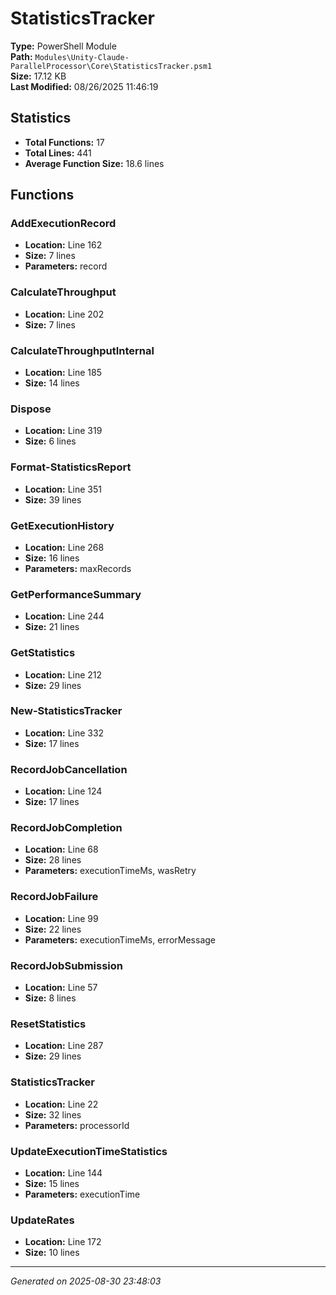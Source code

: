 # StatisticsTracker

**Type:** PowerShell Module  
**Path:** `Modules\Unity-Claude-ParallelProcessor\Core\StatisticsTracker.psm1`  
**Size:** 17.12 KB  
**Last Modified:** 08/26/2025 11:46:19  

## Statistics

- **Total Functions:** 17
- **Total Lines:** 441
- **Average Function Size:** 18.6 lines

## Functions


### AddExecutionRecord

- **Location:** Line 162
- **Size:** 7 lines
- **Parameters:** record
 
### CalculateThroughput

- **Location:** Line 202
- **Size:** 7 lines

 
### CalculateThroughputInternal

- **Location:** Line 185
- **Size:** 14 lines

 
### Dispose

- **Location:** Line 319
- **Size:** 6 lines

 
### Format-StatisticsReport

- **Location:** Line 351
- **Size:** 39 lines

 
### GetExecutionHistory

- **Location:** Line 268
- **Size:** 16 lines
- **Parameters:** maxRecords
 
### GetPerformanceSummary

- **Location:** Line 244
- **Size:** 21 lines

 
### GetStatistics

- **Location:** Line 212
- **Size:** 29 lines

 
### New-StatisticsTracker

- **Location:** Line 332
- **Size:** 17 lines

 
### RecordJobCancellation

- **Location:** Line 124
- **Size:** 17 lines

 
### RecordJobCompletion

- **Location:** Line 68
- **Size:** 28 lines
- **Parameters:** executionTimeMs, wasRetry
 
### RecordJobFailure

- **Location:** Line 99
- **Size:** 22 lines
- **Parameters:** executionTimeMs, errorMessage
 
### RecordJobSubmission

- **Location:** Line 57
- **Size:** 8 lines

 
### ResetStatistics

- **Location:** Line 287
- **Size:** 29 lines

 
### StatisticsTracker

- **Location:** Line 22
- **Size:** 32 lines
- **Parameters:** processorId
 
### UpdateExecutionTimeStatistics

- **Location:** Line 144
- **Size:** 15 lines
- **Parameters:** executionTime
 
### UpdateRates

- **Location:** Line 172
- **Size:** 10 lines



---
*Generated on 2025-08-30 23:48:03*
